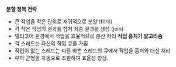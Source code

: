 **분할 정복 전략**
- 큰 작업을 작은 단위로 재귀적으로 분할 (fork)
- 각 작은 작업의 결과를 합쳐 최종 결과를 생성 (join)
- 멀티코어 환경에서 작업을 효율적으로 분산 처리
**작업 훔치기 알고리즘**
- 각 스레드는 자신의 작업 큐를 가짐
- 작업이 없는 스레드는 다른 바쁜 스레드의 큐에서 작업을 훔쳐와 대신 처리
- 부하 균형을 자동으로 조절하여 효율성 향상.